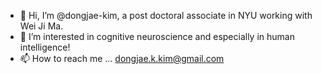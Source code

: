 - 👋 Hi, I’m @dongjae-kim, a post doctoral associate in NYU working with Wei Ji Ma.
- 👀 I’m interested in cognitive neuroscience and especially in human intelligence!
- 📫 How to reach me ... dongjae.k.kim@gmail.com

<!---
dongjae-kim/dongjae-kim is a ✨ special ✨ repository because its `README.md` (this file) appears on your GitHub profile.
You can click the Preview link to take a look at your changes.
--->
